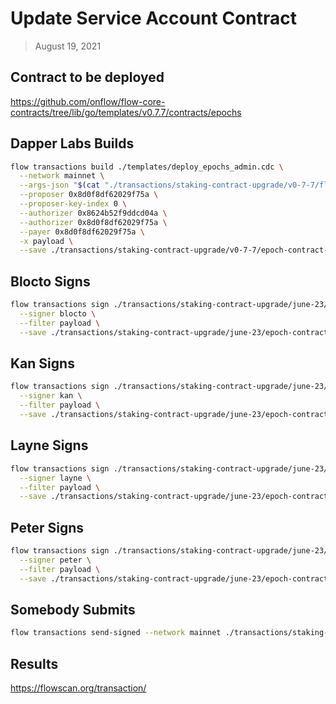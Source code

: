 # Update Service Account Contract

> August 19, 2021

## Contract to be deployed

https://github.com/onflow/flow-core-contracts/tree/lib/go/templates/v0.7.7/contracts/epochs

## Dapper Labs Builds

```sh
flow transactions build ./templates/deploy_epochs_admin.cdc \
  --network mainnet \
  --args-json "$(cat "./transactions/staking-contract-upgrade/v0-7-7/flow-epoch-staking-arguments.json")" \
  --proposer 0x8d0f8df62029f75a \
  --proposer-key-index 0 \
  --authorizer 0x8624b52f9ddcd04a \
  --authorizer 0x8d0f8df62029f75a \
  --payer 0x8d0f8df62029f75a \
  -x payload \
  --save ./transactions/staking-contract-upgrade/v0-7-7/epoch-contract-deployment-v0-7-7-unsigned.rlp
```

## Blocto Signs

```sh
flow transactions sign ./transactions/staking-contract-upgrade/june-23/epoch-contract-deployment-v0-7-7-unsigned.rlp \
  --signer blocto \
  --filter payload \
  --save ./transactions/staking-contract-upgrade/june-23/epoch-contract-deployment-v0-7-7-sig-1.rlp
```

## Kan Signs

```sh
flow transactions sign ./transactions/staking-contract-upgrade/june-23/epoch-contract-deployment-v0-7-7-sig-1.rlp \
  --signer kan \
  --filter payload \
  --save ./transactions/staking-contract-upgrade/june-23/epoch-contract-deployment-v0-7-7-sig-2.rlp
```

## Layne Signs

```sh
flow transactions sign ./transactions/staking-contract-upgrade/june-23/epoch-contract-deployment-v0-7-7-sig-2.rlp \
  --signer layne \
  --filter payload \
  --save ./transactions/staking-contract-upgrade/june-23/epoch-contract-deployment-v0-7-7-sig-3.rlp
```

## Peter Signs

```sh
flow transactions sign ./transactions/staking-contract-upgrade/june-23/epoch-contract-deployment-v0-7-7-sig-3.rlp \
  --signer peter \
  --filter payload \
  --save ./transactions/staking-contract-upgrade/june-23/epoch-contract-deployment-v0-7-7-sig-complete.rlp
```


## Somebody Submits

```sh
flow transactions send-signed --network mainnet ./transactions/staking-contract-upgrade/june-23/epoch-contract-deployment-v0-7-7-sig-complete.rlp
```

## Results

https://flowscan.org/transaction/
